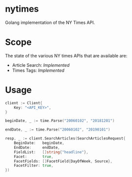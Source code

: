 # nytimes
Golang implementation of the NY Times API.

# Scope

The state of the various NY times APIs that are available are:
* Article Search: _Implemented_
* Times Tags: _Implemented_

# Usage

```go
client := Client{
    Key: "<API_KEY>",
}

beginDate, _ := time.Parse("20060102", "20181201")

endDate, _ := time.Parse("20060102", "20190101")

resp, _ := client.SearchArticles(SearchArticlesRequest{
    BeginDate:   beginDate,
    EndDate:     endDate,
    FieldList:   []string{"headline"},
    Facet:       true,
    FacetFields: []FacetField{DayOfWeek, Source},
    FacetFilter: true,
})

```
